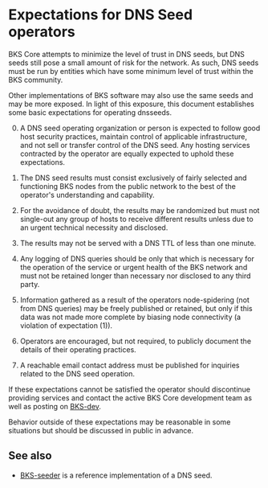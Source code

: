 Expectations for DNS Seed operators
====================================

BKS Core attempts to minimize the level of trust in DNS seeds,
but DNS seeds still pose a small amount of risk for the network.
As such, DNS seeds must be run by entities which have some minimum
level of trust within the BKS community.

Other implementations of BKS software may also use the same
seeds and may be more exposed. In light of this exposure, this
document establishes some basic expectations for operating dnsseeds.

0. A DNS seed operating organization or person is expected to follow good
host security practices, maintain control of applicable infrastructure,
and not sell or transfer control of the DNS seed. Any hosting services
contracted by the operator are equally expected to uphold these expectations.

1. The DNS seed results must consist exclusively of fairly selected and
functioning BKS nodes from the public network to the best of the
operator's understanding and capability.

2. For the avoidance of doubt, the results may be randomized but must not
single-out any group of hosts to receive different results unless due to an
urgent technical necessity and disclosed.

3. The results may not be served with a DNS TTL of less than one minute.

4. Any logging of DNS queries should be only that which is necessary
for the operation of the service or urgent health of the BKS
network and must not be retained longer than necessary nor disclosed
to any third party.

5. Information gathered as a result of the operators node-spidering
(not from DNS queries) may be freely published or retained, but only
if this data was not made more complete by biasing node connectivity
(a violation of expectation (1)).

6. Operators are encouraged, but not required, to publicly document the
details of their operating practices.

7. A reachable email contact address must be published for inquiries
related to the DNS seed operation.

If these expectations cannot be satisfied the operator should
discontinue providing services and contact the active BKS
Core development team as well as posting on
[BKS-dev](https://lists.linuxfoundation.org/mailman/listinfo/BKS-dev).

Behavior outside of these expectations may be reasonable in some
situations but should be discussed in public in advance.

See also
----------
- [BKS-seeder](https://github.com/sipa/BKS-seeder) is a reference implementation of a DNS seed.
